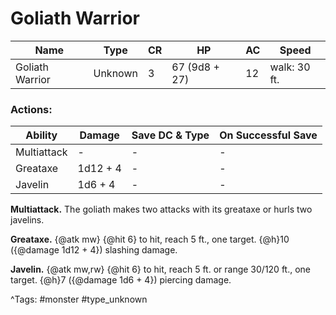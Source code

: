 # Goliath Warrior

| Name | Type | CR | HP | AC | Speed |
|------|------|----|----|----|-------|
| Goliath Warrior | Unknown | 3 | 67 (9d8 + 27) | 12 | walk: 30 ft. |

### Actions:

| Ability | Damage | Save DC & Type | On Successful Save |
|---------|--------|----------------|--------------------|
| Multiattack | - | - | - |
| Greataxe | 1d12 + 4 | - | - |
| Javelin | 1d6 + 4 | - | - |


**Multiattack.** The goliath makes two attacks with its greataxe or hurls two javelins.

**Greataxe.** {@atk mw} {@hit 6} to hit, reach 5 ft., one target. {@h}10 ({@damage 1d12 + 4}) slashing damage.

**Javelin.** {@atk mw,rw} {@hit 6} to hit, reach 5 ft. or range 30/120 ft., one target. {@h}7 ({@damage 1d6 + 4}) piercing damage.

^Tags: #monster #type_unknown